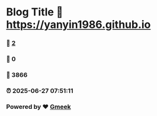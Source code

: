 # Blog Title :link: https://yanyin1986.github.io 
### :page_facing_up: [2](https://yanyin1986.github.io/tag.html) 
### :speech_balloon: 0 
### :hibiscus: 3866 
### :alarm_clock: 2025-06-27 07:51:11 
### Powered by :heart: [Gmeek](https://github.com/Meekdai/Gmeek)
